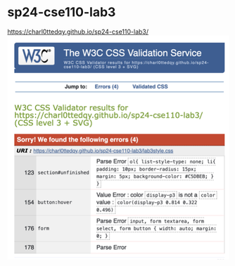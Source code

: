 # sp24-cse110-lab3
https://charl0ttedqy.github.io/sp24-cse110-lab3/
![validation](screenshots/lab3valid.png)
